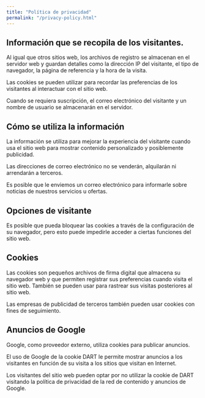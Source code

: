 ```yaml
---
title: "Política de privacidad"
permalink: "/privacy-policy.html"
---
```


## Información que se recopila de los visitantes.
Al igual que otros sitios web, los archivos de registro se almacenan en el servidor web y guardan detalles como la dirección IP del visitante, el tipo de navegador, la página de referencia y la hora de la visita.

Las cookies se pueden utilizar para recordar las preferencias de los visitantes al interactuar con el sitio web.

Cuando se requiera suscripción, el correo electrónico del visitante y un nombre de usuario se almacenarán en el servidor.

## Cómo se utiliza la información
La información se utiliza para mejorar la experiencia del visitante cuando usa el sitio web para mostrar contenido personalizado y posiblemente publicidad.

Las direcciones de correo electrónico no se venderán, alquilarán ni arrendarán a terceros.

Es posible que le enviemos un correo electrónico para informarle sobre noticias de nuestros servicios u ofertas.

## Opciones de visitante
Es posible que pueda bloquear las cookies a través de la configuración de su navegador, pero esto puede impedirle acceder a ciertas funciones del sitio web.

## Cookies
Las cookies son pequeños archivos de firma digital que almacena su navegador web y que permiten registrar sus preferencias cuando visita el sitio web. También se pueden usar para rastrear sus visitas posteriores al sitio web.

Las empresas de publicidad de terceros también pueden usar cookies con fines de seguimiento.

## Anuncios de Google
Google, como proveedor externo, utiliza cookies para publicar anuncios.

El uso de Google de la cookie DART le permite mostrar anuncios a los visitantes en función de su visita a los sitios que visitan en Internet.

Los visitantes del sitio web pueden optar por no utilizar la cookie de DART visitando la política de privacidad de la red de contenido y anuncios de Google.